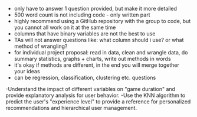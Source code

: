 - only have to answer 1 question provided, but make it more detailed
- 500 word count is not including code - only written part
- highly recommend using a GitHub repository with the group to code, but you cannot all work on it at the same time
- columns that have binary variables are not the best to use
- TAs will not answer questions like: what column should i use? or what method of wrangling?
- for individual project proposal: read in data, clean and wrangle data, do summary statistics, graphs + charts, write out methods in words
- it's okay if methods are different, in the end you will merge together your ideas
- can be regression, classification, clustering etc. questions


-Understand the impact of different variables on "game duration" and provide explanatory analysis for user behavior.
-Use the KNN algorithm to predict the user's "experience level" to provide a reference for personalized recommendations and hierarchical user management.